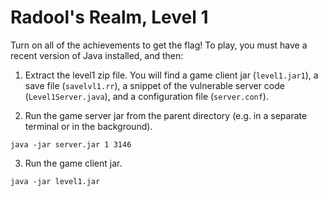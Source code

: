 # Radool's Realm, Level 1

Turn on all of the achievements to get the flag! To play, you must have a 
recent version of Java installed, and then:

1. Extract the level1 zip file. You will find a game client jar (`level1.jar1`), a save file (`savelvl1.rr`), 
a snippet of the vulnerable server code (`Level1Server.java`), and a configuration file (`server.conf`).

2. Run the game server jar from the parent directory (e.g. in a separate terminal or in the background).

```
java -jar server.jar 1 3146
```

3. Run the game client jar.

```
java -jar level1.jar
```
